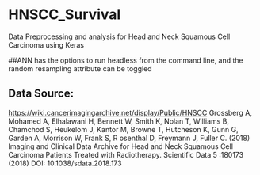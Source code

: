 # HNSCC_Survival
Data Preprocessing and analysis for Head and Neck Squamous Cell Carcinoma using Keras


##ANN has the options to run headless from the command line, and the random resampling attribute can be toggled

## Data Source: 
https://wiki.cancerimagingarchive.net/display/Public/HNSCC
Grossberg A, Mohamed A, Elhalawani H, Bennett W, Smith K, Nolan T, Williams B, Chamchod S, Heukelom J, Kantor M, Browne T, Hutcheson K, Gunn G, Garden A, Morrison W, Frank S, R osenthal D, Freymann J, Fuller C. 
(2018) Imaging and Clinical Data Archive for Head and Neck Squamous Cell Carcinoma Patients Treated with Radiotherapy. 
Scientific Data 5 :180173 (2018) 
DOI: 10.1038/sdata.2018.173 
